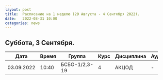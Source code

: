```yaml
---
layout: post
title:  Расписание на 1 неделю (29 Августа - 4 Сентября 2022).
date:   2022-08-31 10:00
categories: news
---
```



## Суббота, 3 Сентября.

| Дата          | Время   | Группа               | Курс | Дисциплина  | Аудитория | Материалы |
| ------------- | ------- | -------------------- | ---- | ----------- | --------- | --------- |
|03.09.2022     |10:40    |БСБО-1/2,3-19         |4     |АКЦОД        | -         |           |



